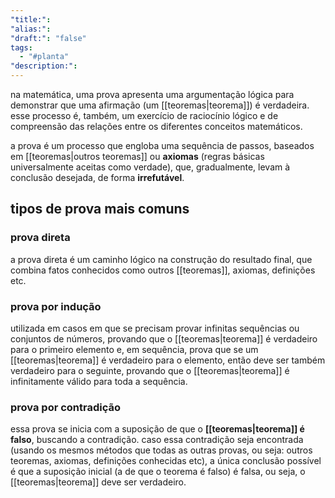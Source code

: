 ```yaml
---
"title:": 
"alias:": 
"draft:": "false"
tags:
  - "#planta"
"description:":
---
```

na matemática, uma prova apresenta uma argumentação lógica para demonstrar que uma afirmação (um [[teoremas|teorema]]) é verdadeira. esse processo é, também, um exercício de raciocínio lógico e de compreensão das relações entre os diferentes conceitos matemáticos.

a prova é um processo que engloba uma sequência de passos, baseados em [[teoremas|outros teoremas]] ou **axiomas** (regras básicas universalmente aceitas como verdade), que, gradualmente, levam à conclusão desejada, de forma **irrefutável**.

## tipos de prova mais comuns
### prova direta
a prova direta é um caminho lógico na construção do resultado final, que combina fatos conhecidos como outros [[teoremas]], axiomas, definições etc.
### prova por indução
utilizada em casos em que se precisam provar infinitas sequências ou conjuntos de números, provando que o [[teoremas|teorema]] é verdadeiro para o primeiro elemento e, em sequência, prova que se um [[teoremas|teorema]] é verdadeiro para o elemento, então deve ser também verdadeiro para o seguinte, provando que o [[teoremas|teorema]] é infinitamente válido para toda a sequência.
### prova por contradição
essa prova se inicia com a suposição de que o **[[teoremas|teorema]] é falso**, buscando a contradição. caso essa contradição seja encontrada (usando os mesmos métodos que todas as outras provas, ou seja: outros teoremas, axiomas, definições conhecidas etc), a única conclusão possível é que a suposição inicial (a de que o teorema é falso) é falsa, ou seja, o [[teoremas|teorema]] deve ser verdadeiro.